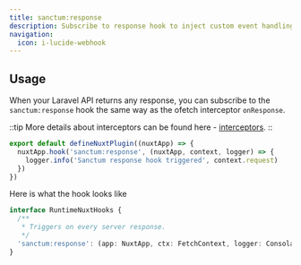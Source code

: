 ```yaml
---
title: sanctum:response
description: Subscribe to response hook to inject custom event handling
navigation:
  icon: i-lucide-webhook
---
```


## Usage

When your Laravel API returns any response, you can subscribe to the `sanctum:response` hook 
the same way as the ofetch interceptor `onResponse`. 

::tip
More details about interceptors can be found here - [interceptors](/advanced/interceptors).
::

```typescript [app/plugins/sanctum-listener.ts]
export default defineNuxtPlugin((nuxtApp) => {
  nuxtApp.hook('sanctum:response', (nuxtApp, context, logger) => {
    logger.info('Sanctum response hook triggered', context.request)
  })
})
```

Here is what the hook looks like

```typescript
interface RuntimeNuxtHooks {
  /**
   * Triggers on every server response.
   */
  'sanctum:response': (app: NuxtApp, ctx: FetchContext, logger: ConsolaInstance) => HookResult
}
```
